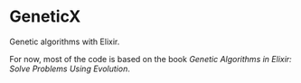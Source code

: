 # GeneticX

Genetic algorithms with Elixir.

For now, most of the code is based on the book 
*Genetic Algorithms in Elixir: Solve Problems Using Evolution*.

